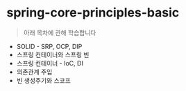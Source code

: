 # spring-core-principles-basic
> 아래 목차에 관해 학습합니다
- SOLID - SRP, OCP, DIP
- 스프링 컨테이너와 스프링 빈
- 스프링 컨테이너 - IoC, DI
- 의존관계 주입
- 빈 생성주기와 스코프
